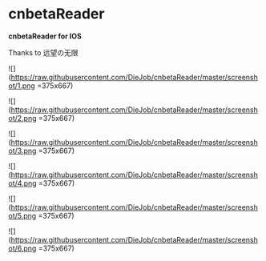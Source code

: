 # cnbetaReader
**cnbetaReader for IOS**

Thanks to 远望の无限


![](https://raw.githubusercontent.com/DieJob/cnbetaReader/master/screenshot/1.png =375x667)

![](https://raw.githubusercontent.com/DieJob/cnbetaReader/master/screenshot/2.png =375x667)

![](https://raw.githubusercontent.com/DieJob/cnbetaReader/master/screenshot/3.png =375x667)

![](https://raw.githubusercontent.com/DieJob/cnbetaReader/master/screenshot/4.png =375x667)

![](https://raw.githubusercontent.com/DieJob/cnbetaReader/master/screenshot/5.png =375x667)

![](https://raw.githubusercontent.com/DieJob/cnbetaReader/master/screenshot/6.png =375x667)

